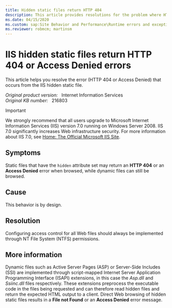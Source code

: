 ```yaml
---
title: Hidden static files return HTTP 404
description: This article provides resolutions for the problem where HTTP 404 File not Found or Access Denied error message from IIS hidden static files.
ms.date: 04/15/2020
ms.custom: sap:Site Behavior and Performance\Runtime errors and exceptions, including HTTP 400 and 50x errors
ms.reviewer: robmcm; martinsm
---
```

# IIS hidden static files return HTTP 404 or Access Denied errors

This article helps you resolve the error (HTTP 404 or Access Denied) that occurs from the IIS hidden static file.

_Original product version:_ &nbsp; Internet Information Services  
_Original KB number:_ &nbsp; 216803

> [!IMPORTANT]
> We strongly recommend that all users upgrade to Microsoft Internet Information Services (IIS) version 7.0 running on Windows Server 2008. IIS 7.0 significantly increases Web infrastructure security. For more information about IIS 7.0, see [Home: The Official Microsoft IIS Site](https://www.iis.net/).

## Symptoms

Static files that have the `hidden` attribute set may return an **HTTP 404** or an **Access Denied** error when browsed, while dynamic files can still be browsed.

## Cause

This behavior is by design.

## Resolution

Configuring access control for all Web files should always be implemented through NT File System (NTFS) permissions.

## More information

Dynamic files such as Active Server Pages (ASP) or Server-Side Includes (SSI) are implemented through script-mapped Internet Server Application Programming Interface (ISAPI) extensions, in this case the *Asp.dll* and *Ssiinc.dll* files respectively. These extensions preprocess the executable code in the files being requested and can therefore read hidden files and return the expected HTML output to a client. Direct Web browsing of hidden static files results in a **File not Found** or an **Access Denied** error message.
